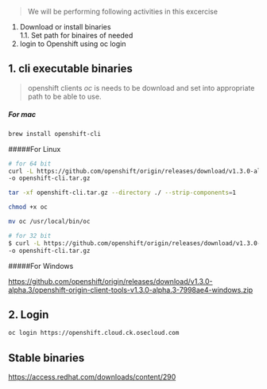 > We will be performing following activities in this excercise   

1.  Download or install binaries  
1.1.  Set path for binaires of needed  
2.  login to Openshift using  oc login 

## 1. cli executable binaries
> openshift clients *oc*  is needs to be download and set into appropriate path to be able to use.

##### For mac
```sh
brew install openshift-cli
```

#####For Linux
```sh
# for 64 bit
curl -L https://github.com/openshift/origin/releases/download/v1.3.0-alpha.3/openshift-origin-client-tools-v1.3.0-alpha.3-7998ae4-linux-64bit.tar.gz \
-o openshift-cli.tar.gz
```
```sh
tar -xf openshift-cli.tar.gz --directory ./ --strip-components=1
```
```sh
chmod +x oc
```
```sh
mv oc /usr/local/bin/oc
```

```sh
# for 32 bit
$ curl -L https://github.com/openshift/origin/releases/download/v1.3.0-alpha.3/openshift-origin-client-tools-v1.3.0-alpha.3-7998ae4-linux-32bit.tar.gz \
-o openshift-cli.tar.gz

```

#####For Windows

https://github.com/openshift/origin/releases/download/v1.3.0-alpha.3/openshift-origin-client-tools-v1.3.0-alpha.3-7998ae4-windows.zip


## 2. Login 

```sh
oc login https://openshift.cloud.ck.osecloud.com
```


## Stable binaries  
https://access.redhat.com/downloads/content/290





